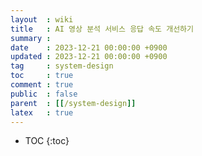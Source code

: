 ```yaml
---
layout  : wiki
title   : AI 영상 분석 서비스 응답 속도 개선하기
summary :
date    : 2023-12-21 00:00:00 +0900
updated : 2023-12-21 00:00:00 +0900
tag     : system-design
toc     : true
comment : true
public  : false
parent  : [[/system-design]]
latex   : true
---
```

* TOC
{:toc}
